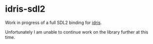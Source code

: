 idris-sdl2
==========

Work in progress of a full SDL2 binding for [idris](http://www.idris-lang.org/).

Unfortunately I am unable to continue work on the library further at this time.

